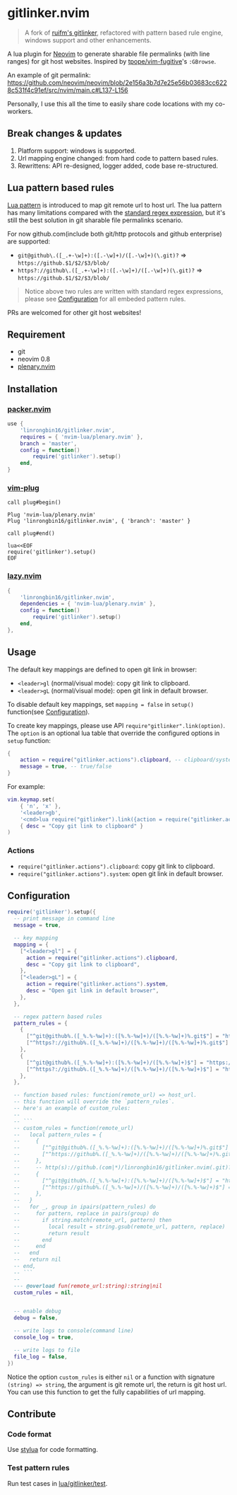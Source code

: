 # gitlinker.nvim

> A fork of [ruifm's gitlinker](https://github.com/ruifm/gitlinker.nvim), refactored
> with pattern based rule engine, windows support and other enhancements.

A lua plugin for [Neovim](https://github.com/neovim/neovim) to generate sharable
file permalinks (with line ranges) for git host websites. Inspired by
[tpope/vim-fugitive](https://github.com/tpope/vim-fugitive)'s `:GBrowse`.

An example of git permalink:
<https://github.com/neovim/neovim/blob/2e156a3b7d7e25e56b03683cc6228c531f4c91ef/src/nvim/main.c#L137-L156>

Personally, I use this all the time to easily share code locations with my
co-workers.

## Break changes & updates

1. Platform support: windows is supported.
2. Url mapping engine changed: from hard code to pattern based rules.
3. Rewrittens: API re-designed, logger added, code base re-structured.

## Lua pattern based rules

[Lua pattern](https://www.lua.org/pil/20.2.html) is introduced to map git remote
url to host url. The lua pattern has many limitations compared with the
[standard regex expression](https://en.wikipedia.org/wiki/Regular_expression),
but it's still the best solution in git sharable file permalinks scenario.

For now github.com(include both git/http protocols and github enterprise) are supported:

- `git@github\.([_.+-\w]+):([.-\w]+)/([.-\w]+)(\.git)?` => `https://github.$1/$2/$3/blob/`
- `https?://github\.([_.+-\w]+):([.-\w]+)/([.-\w]+)(\.git)?` => `https://github.$1/$2/$3/blob/`

> Notice above two rules are written with standard regex expressions, please see
> [Configuration](#configuration) for all embeded pattern rules.

PRs are welcomed for other git host websites!

## Requirement

- git
- neovim 0.8
- [plenary.nvim](https://github.com/nvim-lua/plenary.nvim)

## Installation

### [packer.nvim](https://github.com/wbthomason/packer.nvim)

```lua
use {
    'linrongbin16/gitlinker.nvim',
    requires = { 'nvim-lua/plenary.nvim' },
    branch = 'master',
    config = function()
        require('gitlinker').setup()
    end,
}
```

### [vim-plug](https://github.com/junegunn/vim-plug)

```vim
call plug#begin()

Plug 'nvim-lua/plenary.nvim'
Plug 'linrongbin16/gitlinker.nvim', { 'branch': 'master' }

call plug#end()

lua<<EOF
require('gitlinker').setup()
EOF
```

### [lazy.nvim](https://github.com/folke/lazy.nvim)

```lua
{
    'linrongbin16/gitlinker.nvim',
    dependencies = { 'nvim-lua/plenary.nvim' },
    config = function()
        require('gitlinker').setup()
    end,
},
```

## Usage

The default key mappings are defined to open git link in browser:

- `<leader>gl` (normal/visual mode): copy git link to clipboard.
- `<leader>gL` (normal/visual mode): open git link in default browser.

To disable default key mappings, set `mapping = false` in `setup()` function(see
[Configuration](#configuration)).

To create key mappings, please use API `require"gitlinker".link(option)`.
The `option` is an optional lua table that override the configured options in
`setup` function:

```lua
{
    action = require("gitlinker.actions").clipboard, -- clipboard/system
    message = true, -- true/false
}
```

For example:

```lua
vim.keymap.set(
    { 'n', 'x' },
    '<leader>gb',
    '<cmd>lua require("gitlinker").link({action = require("gitlinker.actions").clipboard})<cr>',
    { desc = "Copy git link to clipboard" }
)
```

### Actions

- `require("gitlinker.actions").clipboard`: copy git link to clipboard.
- `require("gitlinker.actions").system`: open git link in default browser.

## Configuration

````lua
require('gitlinker').setup({
  -- print message in command line
  message = true,

  -- key mapping
  mapping = {
    ["<leader>gl"] = {
      action = require("gitlinker.actions").clipboard,
      desc = "Copy git link to clipboard",
    },
    ["<leader>gL"] = {
      action = require("gitlinker.actions").system,
      desc = "Open git link in default browser",
    },
  },

  -- regex pattern based rules
  pattern_rules = {
    {
      ["^git@github%.([_%.%-%w]+):([%.%-%w]+)/([%.%-%w]+)%.git$"] = "https://github.%1/%2/%3/blob/",
      ["^https?://github%.([_%.%-%w]+)/([%.%-%w]+)/([%.%-%w]+)%.git$"] = "https://github.%1/%2/%3/blob/",
    },
    {
      ["^git@github%.([_%.%-%w]+):([%.%-%w]+)/([%.%-%w]+)$"] = "https://github.%1/%2/%3/blob/",
      ["^https?://github%.([_%.%-%w]+)/([%.%-%w]+)/([%.%-%w]+)$"] = "https://github.%1/%2/%3/blob/",
    },
  },

  -- function based rules: function(remote_url) => host_url.
  -- this function will override the `pattern_rules`.
  -- here's an example of custom_rules:
  --
  -- ```
  -- custom_rules = function(remote_url)
  --   local pattern_rules = {
  --     {
  --       ["^git@github%.([_%.%-%w]+):([%.%-%w]+)/([%.%-%w]+)%.git$"] = "https://github.%1/%2/%3/blob/",
  --       ["^https://github%.([_%.%-%w]+)/([%.%-%w]+)/([%.%-%w]+)%.git$"] = "https://github.%1/%2/%3/blob/",
  --     },
  --     -- http(s)://github.(com|*)/linrongbin16/gitlinker.nvim(.git)? -> https://github.com/linrongbin16/gitlinker.nvim(.git)?
  --     {
  --       ["^git@github%.([_%.%-%w]+):([%.%-%w]+)/([%.%-%w]+)$"] = "https://github.%1/%2/%3/blob/",
  --       ["^https://github%.([_%.%-%w]+)/([%.%-%w]+)/([%.%-%w]+)$"] = "https://github.%1/%2/%3/blob/",
  --     },
  --   }
  --   for _, group in ipairs(pattern_rules) do
  --     for pattern, replace in pairs(group) do
  --       if string.match(remote_url, pattern) then
  --         local result = string.gsub(remote_url, pattern, replace)
  --         return result
  --       end
  --     end
  --   end
  --   return nil
  -- end,
  -- ```
  --
  --- @overload fun(remote_url:string):string|nil
  custom_rules = nil,


  -- enable debug
  debug = false,

  -- write logs to console(command line)
  console_log = true,

  -- write logs to file
  file_log = false,
})
````

Notice the option `custom_rules` is either `nil` or a function with signature
`(string) => string`, the argument is git remote url, the return is git host url.
You can use this function to get the fully capabilities of url mapping.

## Contribute

### Code format

Use [stylua](https://github.com/JohnnyMorganz/StyLua) for code formatting.

### Test pattern rules

Run test cases in [lua/gitlinker/test](https://github.com/linrongbin16/gitlinker.nvim/tree/master/lua/gitlinker/test).
